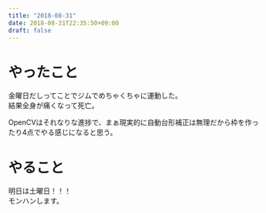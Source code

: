 ```yaml
---
title: "2018-08-31"
date: 2018-08-31T22:35:50+09:00
draft: false
---
```


# やったこと  
金曜日だしってことでジムでめちゃくちゃに運動した。  
結果全身が痛くなって死亡。  
  
OpenCVはそれなりな進捗で、まぁ現実的に自動台形補正は無理だから枠を作ったり4点でやる感じになると思う。  
  
# やること  
明日は土曜日！！！  
モンハンします。  

